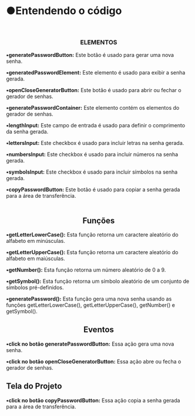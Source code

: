 

<h1 aling="center">●Entendendo o código</h1>
<br>

<h3 style="display:  inline_block" align="center">ELEMENTOS</h3>

<b>•generatePasswordButton:</b> Este botão é usado para gerar uma nova senha.</p> 

<b>•generatedPasswordElement:</b> Este elemento é usado para exibir a senha gerada.

<b>•openCloseGeneratorButton:</b> Este botão é usado para abrir ou fechar o gerador de senhas.

<b>•generatePasswordContainer:</b> Este elemento contém os elementos do gerador de senhas.

<b>•lengthInput:</b> Este campo de entrada é usado para definir o comprimento da senha gerada.

<b>•lettersInput:</b> Este checkbox é usado para incluir letras na senha gerada.

<b>•numbersInput:</b> Este checkbox é usado para incluir números na senha gerada.

<b>•symbolsInput:</b> Este checkbox é usado para incluir símbolos na senha gerada.

<b>•copyPasswordButton:</b> Este botão é usado para copiar a senha gerada para a área de transferência.
<br>
<br>

<h2 align="center">Funções</h2>

<b>•getLetterLowerCase():</b> Esta função retorna um caractere aleatório do alfabeto em minúsculas.

<b>•getLetterUpperCase():</b> Esta função retorna um caractere aleatório do alfabeto em maiúsculas.

<b>•getNumber():</b> Esta função retorna um número aleatório de 0 a 9.

<b>•getSymbol():</b> Esta função retorna um símbolo aleatório de um conjunto de símbolos pré-definidos.

<b>•generatePassword():</b> Esta função gera uma nova senha usando as funções getLetterLowerCase(), getLetterUpperCase(), getNumber() e getSymbol().


<h2 align="center">Eventos</h2>


<b>•click no botão generatePasswordButton:</b> Essa ação gera uma nova senha.

<b>•click no botão openCloseGeneratorButton:</b> Essa ação abre ou fecha o gerador de senhas.


<h2 aling="center">Tela do Projeto</h2>

<b>•click no botão copyPasswordButton:</b> Essa ação copia a senha gerada para a área de transferência.


